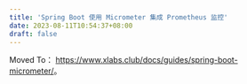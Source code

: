 ```yaml
---
title: 'Spring Boot 使用 Micrometer 集成 Prometheus 监控'
date: 2023-08-11T10:54:37+08:00
draft: false
---
```


Moved To： <https://www.xlabs.club/docs/guides/spring-boot-micrometer/>。
